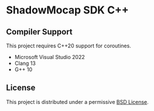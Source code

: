 # ShadowMocap SDK C++

## Compiler Support

This project requires C++20 support for coroutines.

- Microsoft Visual Studio 2022
- Clang 13
- G++ 10

## License

This project is distributed under a permissive [BSD License](LICENSE).
